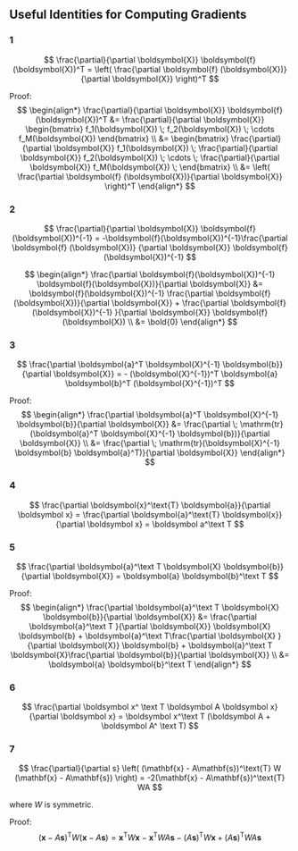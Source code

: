 ## Useful Identities for Computing Gradients

### 1

$$
\frac{\partial}{\partial \boldsymbol{X}} \boldsymbol{f}(\boldsymbol{X})^T = \left( \frac{\partial \boldsymbol{f} (\boldsymbol{X})}{\partial \boldsymbol{X}} \right)^T
$$

Proof:
$$
\begin{align*}
\frac{\partial}{\partial \boldsymbol{X}} \boldsymbol{f}(\boldsymbol{X})^T 
&= 
\frac{\partial}{\partial \boldsymbol{X}} 
\begin{bmatrix}
f_1(\boldsymbol{X}) \;
f_2(\boldsymbol{X}) \; 
\cdots
f_M(\boldsymbol{X}) 
\end{bmatrix} \\
&= 
\begin{bmatrix}
\frac{\partial}{\partial \boldsymbol{X}} f_1(\boldsymbol{X}) \;
\frac{\partial}{\partial \boldsymbol{X}} f_2(\boldsymbol{X}) \;
\cdots \;
\frac{\partial}{\partial \boldsymbol{X}} f_M(\boldsymbol{X}) \;
\end{bmatrix} \\
&= 
\left( \frac{\partial \boldsymbol{f} (\boldsymbol{X})}{\partial \boldsymbol{X}} \right)^T
\end{align*}
$$

### 2

$$
\frac{\partial}{\partial \boldsymbol{X}} \boldsymbol{f}(\boldsymbol{X})^{-1} = -\boldsymbol{f}(\boldsymbol{X})^{-1}\frac{\partial \boldsymbol{f} (\boldsymbol{X})} {\partial \boldsymbol{X}} \boldsymbol{f}(\boldsymbol{X})^{-1}
$$

$$
\begin{align*}
\frac{\partial \boldsymbol{f}(\boldsymbol{X})^{-1} \boldsymbol{f}(\boldsymbol{X})}{\partial \boldsymbol{X}} 
&= 
\boldsymbol{f}(\boldsymbol{X})^{-1} \frac{\partial \boldsymbol{f}(\boldsymbol{X})}{\partial \boldsymbol{X}} + \frac{\partial \boldsymbol{f}(\boldsymbol{X})^{-1} }{\partial \boldsymbol{X}} \boldsymbol{f}(\boldsymbol{X})
\\ &= \bold{0}
\end{align*}
$$



### 3

$$
\frac{\partial \boldsymbol{a}^T \boldsymbol{X}^{-1} \boldsymbol{b}}{\partial \boldsymbol{X}} = - (\boldsymbol{X}^{-1})^T \boldsymbol{a} \boldsymbol{b}^T (\boldsymbol{X}^{-1})^T
$$

Proof:
$$
\begin{align*}
\frac{\partial \boldsymbol{a}^T \boldsymbol{X}^{-1} \boldsymbol{b}}{\partial \boldsymbol{X}}
&= 
\frac{\partial \; \mathrm{tr}(\boldsymbol{a}^T \boldsymbol{X}^{-1} \boldsymbol{b})}{\partial \boldsymbol{X}}
\\ &= 
\frac{\partial \; \mathrm{tr}(\boldsymbol{X}^{-1} \boldsymbol{b} \boldsymbol{a}^T)}{\partial \boldsymbol{X}}
\end{align*}
$$

### 4

$$
\frac{\partial \boldsymbol{x}^\text{T} \boldsymbol{a}}{\partial \boldsymbol x} 
= \frac{\partial \boldsymbol{a}^\text{T} \boldsymbol{x}}{\partial \boldsymbol x} 
= \boldsymbol a^\text T
$$



### 5

$$
\frac{\partial \boldsymbol{a}^\text T \boldsymbol{X} \boldsymbol{b}}{\partial \boldsymbol{X}} = \boldsymbol{a} \boldsymbol{b}^\text T
$$

Proof:
$$
\begin{align*}
\frac{\partial \boldsymbol{a}^\text T \boldsymbol{X} \boldsymbol{b}}{\partial \boldsymbol{X}} 
&=
\frac{\partial \boldsymbol{a}^\text T }{\partial \boldsymbol{X}} \boldsymbol{X} \boldsymbol{b} +
\boldsymbol{a}^\text T\frac{\partial  \boldsymbol{X} }{\partial \boldsymbol{X}} \boldsymbol{b} + 
\boldsymbol{a}^\text T \boldsymbol{X}\frac{\partial  \boldsymbol{b}}{\partial \boldsymbol{X}} 
\\ &=
\boldsymbol{a} \boldsymbol{b}^\text T
\end{align*}
$$

### 6

$$
\frac{\partial \boldsymbol x^ \text T \boldsymbol A \boldsymbol x}{\partial \boldsymbol x} = \boldsymbol x^\text T (\boldsymbol A + \boldsymbol A^ \text T)
$$



### 7

$$
\frac{\partial}{\partial s} \left( (\mathbf{x} - A\mathbf{s})^\text{T} W (\mathbf{x} - A\mathbf{s}) \right) = -2(\mathbf{x} - A\mathbf{s})^\text{T} WA
$$

where $W$ is symmetric.

Proof:
$$
(\mathbf{x} - A\mathbf{s})^\text{T} W (\mathbf{x} - A\mathbf{s}) = \mathbf{x}^\text{T}W\mathbf{x} - \mathbf{x}^\text{T}WA\mathbf{s} - (A\mathbf{s})^\text{T}W\mathbf{x} + (A\mathbf{s})^\text{T}WA\mathbf{s}
$$










